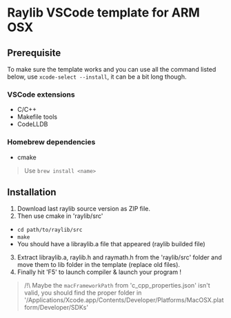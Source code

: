# Raylib VSCode template for ARM OSX

## Prerequisite

To make sure the template works and you can use all the command listed below, use `xcode-select --install`, it can be a bit long though.

### VSCode extensions

- C/C++ 
- Makefile tools
- CodeLLDB 

### Homebrew dependencies

- cmake

> Use `brew install <name>`

## Installation

1. Download last raylib source version as ZIP file.
2. Then use cmake in 'raylib/src'
  - `cd path/to/raylib/src`
  - `make`
  - You should have a libraylib.a file that appeared (raylib builded file)
3. Extract libraylib.a, raylib.h and raymath.h from the 'raylib/src' folder and move them to lib folder in the template (replace old files).
4. Finally hit 'F5' to launch compiler & launch your program !

> /!\ Maybe the `macFrameworkPath` from 'c_cpp_properties.json' isn't valid, you should find the proper folder in '/Applications/Xcode.app/Contents/Developer/Platforms/MacOSX.platform/Developer/SDKs'

